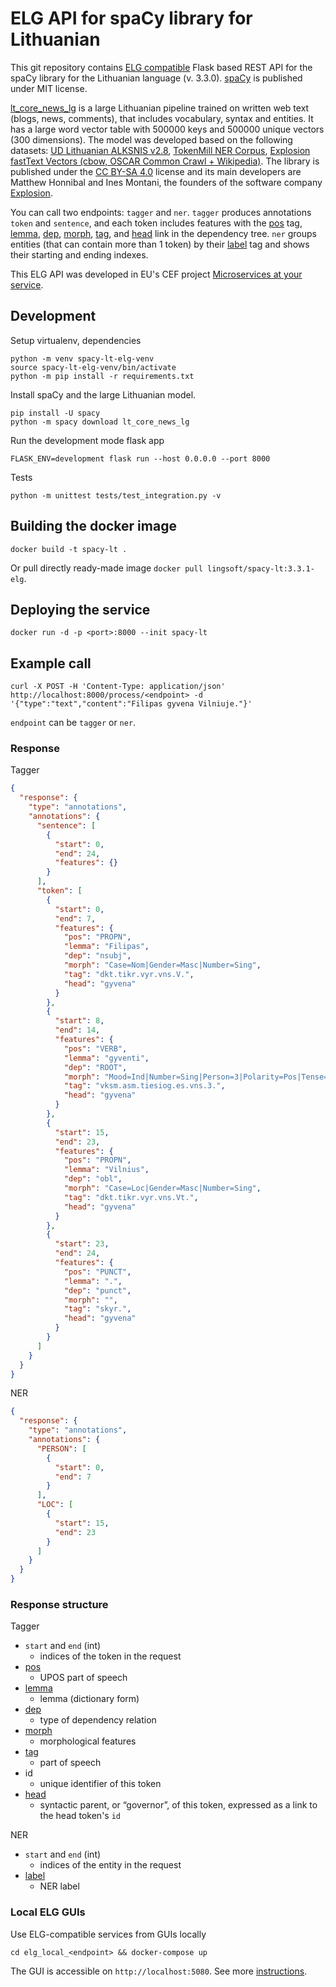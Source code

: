 # ELG API for spaCy library for Lithuanian

This git repository contains [ELG compatible](https://european-language-grid.readthedocs.io/en/stable/all/A3_API/LTInternalAPI.html) Flask based REST API for the spaCy library for the Lithuanian language (v. 3.3.0). [spaCy](https://github.com/explosion/spaCy) is published under MIT license.

[lt_core_news_lg](https://spacy.io/models/lt#lt_core_news_lg) is a large Lithuanian pipeline trained on written web text (blogs, news, comments), that includes vocabulary, syntax and entities. It has a large word vector table with 500000 keys and 500000 unique vectors (300 dimensions). The model was developed based on the following datasets: [UD Lithuanian ALKSNIS v2.8](https://github.com/UniversalDependencies/UD_Lithuanian-ALKSNIS), [TokenMill NER Corpus](https://www.tokenmill.lt/), [Explosion fastText Vectors (cbow, OSCAR Common Crawl + Wikipedia)](https://spacy.io/). The library is published under the [CC BY-SA 4.0](https://creativecommons.org/licenses/by-sa/4.0/) license and its main developers are Matthew Honnibal and Ines Montani, the founders of the software company [Explosion](https://explosion.ai/).

You can call two endpoints: `tagger` and `ner`. `tagger` produces annotations `token` and `sentence`, and each token includes features with the [pos](https://spacy.io/api/morphologizer) tag, [lemma](https://spacy.io/api/lemmatizer), [dep](https://spacy.io/api/dependencyparser), [morph](https://spacy.io/api/morphologizer), [tag](https://spacy.io/api/tagger), and [head](https://spacy.io/api/dependencyparser) link in the dependency tree. `ner` groups entities (that can contain more than 1 token) by their [label](https://spacy.io/usage/linguistic-features#named-entities) tag and shows their starting and ending indexes.

This ELG API was developed in EU's CEF project [Microservices at your service](https://www.lingsoft.fi/en/microservices-at-your-service-bridging-gap-between-nlp-research-and-industry).

## Development

Setup virtualenv, dependencies

```
python -m venv spacy-lt-elg-venv
source spacy-lt-elg-venv/bin/activate
python -m pip install -r requirements.txt
```

Install spaCy and the large Lithuanian model.

```
pip install -U spacy
python -m spacy download lt_core_news_lg
```

Run the development mode flask app

```
FLASK_ENV=development flask run --host 0.0.0.0 --port 8000
```

Tests

```
python -m unittest tests/test_integration.py -v
```


## Building the docker image

```
docker build -t spacy-lt .
```

Or pull directly ready-made image `docker pull lingsoft/spacy-lt:3.3.1-elg`.

## Deploying the service

```
docker run -d -p <port>:8000 --init spacy-lt
```

## Example call

```
curl -X POST -H 'Content-Type: application/json' http://localhost:8000/process/<endpoint> -d '{"type":"text","content":"Filipas gyvena Vilniuje."}'
```

`endpoint` can be `tagger` or `ner`. 

### Response

Tagger

```json
{
  "response": {
    "type": "annotations",
    "annotations": {
      "sentence": [
        {
          "start": 0,
          "end": 24,
          "features": {}
        }
      ],
      "token": [
        {
          "start": 0,
          "end": 7,
          "features": {
            "pos": "PROPN",
            "lemma": "Filipas",
            "dep": "nsubj",
            "morph": "Case=Nom|Gender=Masc|Number=Sing",
            "tag": "dkt.tikr.vyr.vns.V.",
            "head": "gyvena"
          }
        },
        {
          "start": 8,
          "end": 14,
          "features": {
            "pos": "VERB",
            "lemma": "gyventi",
            "dep": "ROOT",
            "morph": "Mood=Ind|Number=Sing|Person=3|Polarity=Pos|Tense=Pres|VerbForm=Fin",
            "tag": "vksm.asm.tiesiog.es.vns.3.",
            "head": "gyvena"
          }
        },
        {
          "start": 15,
          "end": 23,
          "features": {
            "pos": "PROPN",
            "lemma": "Vilnius",
            "dep": "obl",
            "morph": "Case=Loc|Gender=Masc|Number=Sing",
            "tag": "dkt.tikr.vyr.vns.Vt.",
            "head": "gyvena"
          }
        },
        {
          "start": 23,
          "end": 24,
          "features": {
            "pos": "PUNCT",
            "lemma": ".",
            "dep": "punct",
            "morph": "",
            "tag": "skyr.",
            "head": "gyvena"
          }
        }
      ]
    }
  }
}
```

NER

```json
{
  "response": {
    "type": "annotations",
    "annotations": {
      "PERSON": [
        {
          "start": 0,
          "end": 7
        }
      ],
      "LOC": [
        {
          "start": 15,
          "end": 23
        }
      ]
    }
  }
}

```

### Response structure

Tagger
- `start` and `end` (int)
  - indices of the token in the request
- [pos](https://spacy.io/api/morphologizer)
  - UPOS part of speech
- [lemma](https://spacy.io/api/lemmatizer)
  - lemma (dictionary form)
- [dep](https://spacy.io/api/dependencyparser)
  - type of dependency relation
- [morph](https://spacy.io/api/morphologizer)
  - morphological features
- [tag](https://spacy.io/api/tagger)
  - part of speech
- id
  - unique identifier of this token
- [head](https://spacy.io/api/dependencyparser)
  - syntactic parent, or “governor”, of this token, expressed as a link to the head token's `id`

NER
- `start` and `end` (int)
  - indices of the entity in the request
- [label](https://spacy.io/usage/linguistic-features#named-entities)
  - NER label

### Local ELG GUIs

Use ELG-compatible services from GUIs locally

```
cd elg_local_<endpoint> && docker-compose up
```

The GUI is accessible on `http://localhost:5080`. See more
[instructions](https://european-language-grid.readthedocs.io/en/stable/all/A1_PythonSDK/DeployServicesLocally.html#deploy-elg-compatible-service-from-its-docker-image).
